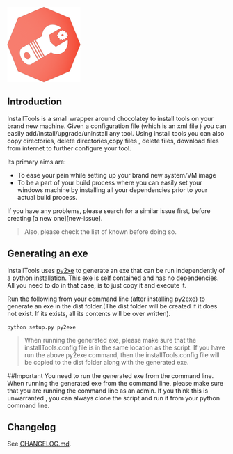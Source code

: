 ![InstallTools][img-logo]
## Introduction
InstallTools is a small wrapper around chocolatey to install tools on your brand new machine. Given a configuration file (which is an xml file ) you can easily add/install/upgrade/uninstall any tool. Using install tools  you can also copy directories, delete directories,copy files , delete files, download files from internet to further configure your tool.

Its primary aims are:

* To ease your pain while setting up your brand new system/VM image
* To be a part of your build process where you can easily set your windows machine by installing all your dependencies prior to your actual build process.

If you have any problems, please search for a similar issue first, before creating [a new one][new-issue]. 

> Also, please check the list of known before doing so.

## Generating an exe 
InstallTools uses [py2xe](http://www.py2exe.org/ "Py2exe") to generate an exe that can be run independently of a python installation. This exe is self contained and has no dependencies. All you need to do in that case, is to just copy it and execute it. 

Run the following from your command line (after installing py2exe) to generate an exe in the dist folder.(The dist folder will be created if it does not exist. If its exists, all its contents will be over written).
```
python setup.py py2exe
```

> When running the generated exe, please make sure that the installTools.config file is in the same location as the script. If you have run the above py2exe command, then the installTools.config file will be copied to the dist folder along with the generated exe.

##Important 
You need to run the generated exe from the command line. When running the generated exe from the command line, please make sure that you are running the command line as an admin. If you think this is unwarranted , you can always clone the script and run it from your python command line.

## Changelog
See [CHANGELOG.md][changelog].

<!-- Resources -->

[img-logo]: https://raw.githubusercontent.com/gj1118/Installtools/master/logo.png
[changelog]: https://github.com/gj1118/Installtools/blob/master/CHANGELOG.md